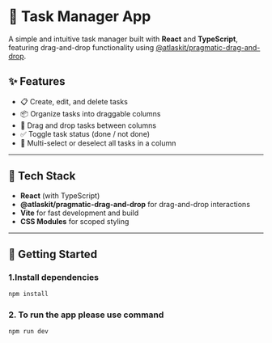 # 🧩 Task Manager App

A simple and intuitive task manager built with **React** and **TypeScript**, featuring drag-and-drop functionality using [@atlaskit/pragmatic-drag-and-drop](https://atlassian.design/components/pragmatic-drag-and-drop).

## ✨ Features

- 📋 Create, edit, and delete tasks
- 📦 Organize tasks into draggable columns
- 🔄 Drag and drop tasks between columns
- ✅ Toggle task status (done / not done)
- 🎯 Multi-select or deselect all tasks in a column

---

## 🧰 Tech Stack

- **React** (with TypeScript)
- **@atlaskit/pragmatic-drag-and-drop** for drag-and-drop interactions
- **Vite** for fast development and build
- **CSS Modules** for scoped styling

---

## 🚀 Getting Started

### 1.Install dependencies

```bash
npm install
```

### 2. To run the app please use command 

```bash
npm run dev
```
